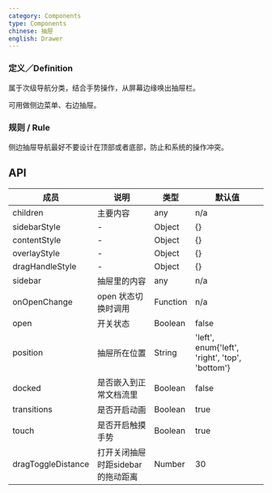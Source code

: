 ```yaml
---
category: Components
type: Components
chinese: 抽屉
english: Drawer
---
```


### 定义／Definition
属于次级导航分类，结合手势操作，从屏幕边缘唤出抽屉栏。

可用做侧边菜单、右边抽屉。

### 规则 / Rule
侧边抽屉导航最好不要设计在顶部或者底部，防止和系统的操作冲突。


## API

| 成员        | 说明           | 类型      | 默认值       |
|------------|----------------|--------------------|--------------|
| children | 主要内容 | any | n/a |
| sidebarStyle | - | Object | {} |
| contentStyle | - | Object | {} |
| overlayStyle | - | Object | {} |
| dragHandleStyle | - | Object | {} |
| sidebar | 抽屉里的内容 | any | n/a |
| onOpenChange | open 状态切换时调用 | Function | n/a |
| open | 开关状态 | Boolean | false |
| position | 抽屉所在位置 | String | 'left', enum{'left', 'right', 'top', 'bottom'} |
| docked | 是否嵌入到正常文档流里 | Boolean | false |
| transitions | 是否开启动画 | Boolean | true |
| touch | 是否开启触摸手势 | Boolean | true |
| dragToggleDistance | 打开关闭抽屉时距sidebar的拖动距离 | Number | 30 |
